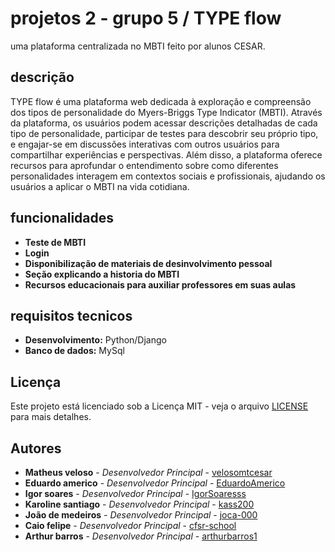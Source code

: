 # projetos 2 - grupo 5 / TYPE flow
uma plataforma centralizada no MBTI feito por alunos CESAR.

## descrição
TYPE flow é uma plataforma web dedicada à exploração e compreensão dos tipos de personalidade do Myers-Briggs Type Indicator (MBTI). Através da plataforma, os usuários podem acessar descrições detalhadas de cada tipo de personalidade, participar de testes para descobrir seu próprio tipo, e engajar-se em discussões interativas com outros usuários para compartilhar experiências e perspectivas. Além disso, a plataforma oferece recursos para aprofundar o entendimento sobre como diferentes personalidades interagem em contextos sociais e profissionais, ajudando os usuários a aplicar o MBTI na vida cotidiana.

## funcionalidades 
- **Teste de MBTI**
- **Login**
- **Disponibilização de materiais de desinvolvimento pessoal**
- **Seção explicando a historia do MBTI**
- **Recursos educacionais para auxiliar professores em suas aulas**

## requisitos tecnicos

- **Desenvolvimento:** Python/Django
- **Banco de dados:** MySql 

## Licença
Este projeto está licenciado sob a Licença MIT - veja o arquivo [LICENSE](LICENSE) para mais detalhes.

## Autores
- **Matheus veloso** - *Desenvolvedor Principal* - [velosomtcesar](https://github.com/velosomtcesar)
- **Eduardo americo** - *Desenvolvedor Principal* - [EduardoAmerico](https://github.com/EduardoAmerico)
- **Igor soares** - *Desenvolvedor Principal* - [IgorSoaresss](https://github.com/IgorSoaresss)
- **Karoline santiago** - *Desenvolvedor Principal* - [kass200](https://github.com/kass200)
- **João de medeiros** - *Desenvolvedor Principal* - [joca-000](https://github.com/joca-000)
- **Caio felipe** - *Desenvolvedor Principal* - [cfsr-school](https://github.com/cfsr-school)
- **Arthur barros** - *Desenvolvedor Principal* - [arthurbarros1](https://github.com/arthurbarros1)